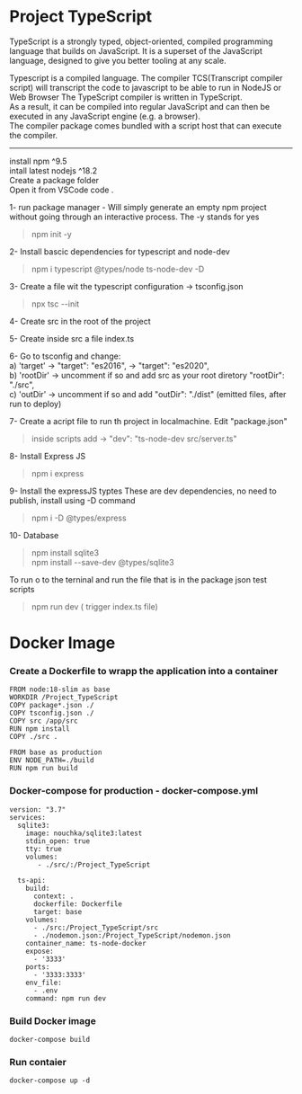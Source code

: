 # Project TypeScript

TypeScript is a strongly typed, object-oriented, compiled programming language that builds on JavaScript. 
It is a superset of the JavaScript language, designed to give you better tooling at any scale.

Typescript is a compiled language. The compiler TCS(Transcript compiler script) will transcript the code to javascript to be able to run in NodeJS or Web Browser
The TypeScript compiler is written in TypeScript.<br>
As a result, it can be compiled into regular JavaScript and can then be executed in any JavaScript engine (e.g. a browser).<br> 
The compiler package comes bundled with a script host that can execute the compiler.

_____________________________________________________________________________________________________________________________________________________
install npm ^9.5 <br>
intall latest nodejs ^18.2 <br>
Create a package folder<br>
Open it from VSCode code . <br>

1- run package manager  - Will simply generate an empty npm project without going through an interactive process. The -y stands for yes
>npm init -y

2- Install bascic dependencies for typescript and node-dev
>npm i typescript @types/node ts-node-dev -D

3- Create a file wit the typescript configuration -> tsconfig.json
>npx tsc --init

4- Create src in the root of the project 

5- Create inside src a file index.ts

6- Go to tsconfig and change: <br>
a) 'target' -> "target": "es2016",   -> "target": "es2020",  <br>
b) 'rootDir' -> uncomment if so and add src as your root diretory "rootDir": "./src", <br>
c) 'outDir' -> uncomment if so and add  "outDir": "./dist" (emitted files, after run to deploy)<br>
	
7- Create a acript file to run th project in localmachine. Edit "package.json" 
  > inside scripts add -> "dev": "ts-node-dev src/server.ts"
  
8- Install Express JS
>npm i express

9- Install the expressJS typtes These are dev dependencies, no need to publish, install using -D command
>npm i -D @types/express

10- Database
>npm install sqlite3<br>
>npm install --save-dev @types/sqlite3

To run o to the terninal and run the file that is in the package json test scripts
> npm run dev ( trigger index.ts file)

# Docker Image

### Create a Dockerfile to wrapp the application into a container

	FROM node:18-slim as base
	WORKDIR /Project_TypeScript
	COPY package*.json ./
	COPY tsconfig.json ./
	COPY src /app/src
	RUN npm install
	COPY ./src .

	FROM base as production
	ENV NODE_PATH=./build
	RUN npm run build


### Docker-compose for production - docker-compose.yml
	
	version: "3.7"
	services:
	  sqlite3:
	    image: nouchka/sqlite3:latest
	    stdin_open: true
	    tty: true
	    volumes:
	       - ./src/:/Project_TypeScript

	  ts-api:
	    build:
	      context: .
	      dockerfile: Dockerfile
	      target: base
	    volumes:
	      - ./src:/Project_TypeScript/src
	      - ./nodemon.json:/Project_TypeScript/nodemon.json
	    container_name: ts-node-docker
	    expose:
	      - '3333'
	    ports:
	      - '3333:3333'
	    env_file:
	      - .env
	    command: npm run dev


### Build Docker image<br>
	docker-compose build

### Run contaier<br>
	docker-compose up -d
